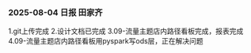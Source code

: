 ###  2025-08-04 日报 田家齐
1.git上传完成
2.设计文档已完成
3.09-流量主题店内路径看板完成，报表完成
4.09-流量主题店内路径看板用pyspark写ods层，正在解决问题
